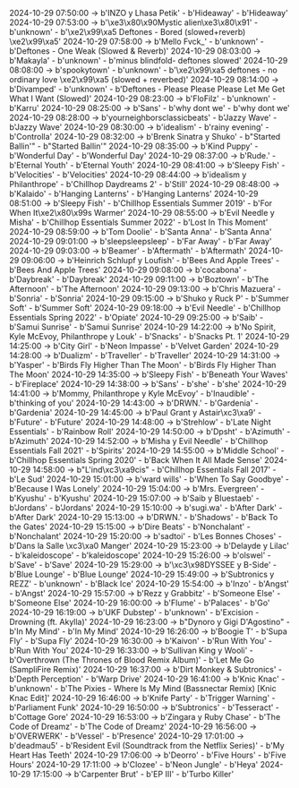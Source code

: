 2024-10-29 07:50:00 -> b'INZO y Lhasa Petik' - b'Hideaway' - b'Hideaway'
2024-10-29 07:53:00 -> b'\xe3\x80\x90Mystic alien\xe3\x80\x91' - b'unknown' - b'\xe2\x99\xa5 Deftones - Bored (slowed+reverb) \xe2\x99\xa5'
2024-10-29 07:58:00 -> b'Mello Fvck_' - b'unknown' - b'Deftones - One Weak (Slowed & Reverb)'
2024-10-29 08:03:00 -> b'Makayla' - b'unknown' - b'minus blindfold- deftones slowed'
2024-10-29 08:08:00 -> b'spookytown' - b'unknown' - b'\xe2\x99\xa5 deftones - no ordinary love \xe2\x99\xa5 (slowed + reverbed)'
2024-10-29 08:14:00 -> b'Divamped' - b'unknown' - b'Deftones - Please Please Please Let Me Get What I Want (Slowed)'
2024-10-29 08:23:00 -> b'FloFilz' - b'unknown' - b'Karru'
2024-10-29 08:25:00 -> b'Sans' - b'why dont we' - b'why dont we'
2024-10-29 08:28:00 -> b'yourneighborsclassicbeats' - b'Jazzy Wave' - b'Jazzy Wave'
2024-10-29 08:30:00 -> b'idealism' - b'rainy evening' - b'Controlla'
2024-10-29 08:32:00 -> b'Brenk Sinatra y Shuko' - b"Started Ballin'" - b"Started Ballin'"
2024-10-29 08:35:00 -> b'Kind Puppy' - b'Wonderful Day' - b'Wonderful Day'
2024-10-29 08:37:00 -> b'Rude.' - b'Eternal Youth' - b'Eternal Youth'
2024-10-29 08:41:00 -> b'Sleepy Fish' - b'Velocities' - b'Velocities'
2024-10-29 08:44:00 -> b'idealism y Philanthrope' - b'Chillhop Daydreams 2' - b'Still'
2024-10-29 08:48:00 -> b'Kalaido' - b'Hanging Lanterns' - b'Hanging Lanterns'
2024-10-29 08:51:00 -> b'Sleepy Fish' - b'Chillhop Essentials Summer 2019' - b'For When It\xe2\x80\x99s Warmer'
2024-10-29 08:55:00 -> b'Evil Needle y Misha' - b'Chillhop Essentials Summer 2022' - b'Lost In This Moment'
2024-10-29 08:59:00 -> b'Tom Doolie' - b'Santa Anna' - b'Santa Anna'
2024-10-29 09:01:00 -> b'sleepsleepsleep' - b'Far Away' - b'Far Away'
2024-10-29 09:03:00 -> b'Beamer' - b'Aftermath' - b'Aftermath'
2024-10-29 09:06:00 -> b'Heinrich Schlupf y Loufish' - b'Bees And Apple Trees' - b'Bees And Apple Trees'
2024-10-29 09:08:00 -> b'cocabona' - b'Daybreak' - b'Daybreak'
2024-10-29 09:11:00 -> b'Boztown' - b'The Afternoon' - b'The Afternoon'
2024-10-29 09:13:00 -> b'Chris Mazuera' - b'Sonria' - b'Sonria'
2024-10-29 09:15:00 -> b'Shuko y Ruck P' - b'Summer Soft' - b'Summer Soft'
2024-10-29 09:18:00 -> b'Evil Needle' - b'Chillhop Essentials Spring 2022' - b'Opiate'
2024-10-29 09:25:00 -> b'Saib' - b'Samui Sunrise' - b'Samui Sunrise'
2024-10-29 14:22:00 -> b'No Spirit, Kyle McEvoy, Philanthrope y Louk' - b'Snacks' - b'Snacks Pt. 1'
2024-10-29 14:25:00 -> b'City Girl' - b'Neon Impasse' - b'Velvet Garden'
2024-10-29 14:28:00 -> b'Dualizm' - b'Traveller' - b'Traveller'
2024-10-29 14:31:00 -> b'Yasper' - b'Birds Fly Higher Than The Moon' - b'Birds Fly Higher Than The Moon'
2024-10-29 14:35:00 -> b'Sleepy Fish' - b'Beneath Your Waves' - b'Fireplace'
2024-10-29 14:38:00 -> b'Sans' - b'she' - b'she'
2024-10-29 14:41:00 -> b'Mommy, Philanthrope y Kyle McEvoy' - b'Inaudible' - b'thinking of you'
2024-10-29 14:43:00 -> b'DRWN.' - b'Gardenia' - b'Gardenia'
2024-10-29 14:45:00 -> b'Paul Grant y Astair\xc3\xa9' - b'Future' - b'Future'
2024-10-29 14:48:00 -> b'Strehlow' - b'Late Night Essentials' - b'Rainbow Roll'
2024-10-29 14:50:00 -> b'Dpsht' - b'Azimuth' - b'Azimuth'
2024-10-29 14:52:00 -> b'Misha y Evil Needle' - b'Chillhop Essentials Fall 2021' - b'Spirits'
2024-10-29 14:55:00 -> b'Middle School' - b'Chillhop Essentials Spring 2020' - b'Back When It All Made Sense'
2024-10-29 14:58:00 -> b"L'ind\xc3\xa9cis" - b'Chillhop Essentials Fall 2017' - b'Le Sud'
2024-10-29 15:01:00 -> b'ward wills' - b'When To Say Goodbye' - b'Because I Was Lonely'
2024-10-29 15:04:00 -> b'Mrs. Evergreen' - b'Kyushu' - b'Kyushu'
2024-10-29 15:07:00 -> b'Saib y Bluestaeb' - b'Jordans' - b'Jordans'
2024-10-29 15:10:00 -> b'sugi.wa' - b'After Dark' - b'After Dark'
2024-10-29 15:13:00 -> b'DRWN.' - b'Shadows' - b'Back To the Gates'
2024-10-29 15:15:00 -> b'Dire Beats' - b'Nonchalant' - b'Nonchalant'
2024-10-29 15:20:00 -> b'sadtoi' - b'Les Bonnes Choses' - b'Dans la Salle \xc3\xa0 Manger'
2024-10-29 15:23:00 -> b'Delayde y Lilac' - b'kaleidoscope' - b'kaleidoscope'
2024-10-29 15:26:00 -> b'olswel' - b'Save' - b'Save'
2024-10-29 15:29:00 -> b'\xc3\x98DYSSEE y B-Side' - b'Blue Lounge' - b'Blue Lounge'
2024-10-29 15:49:00 -> b'Subtronics y REZZ' - b'unknown' - b'Black Ice'
2024-10-29 15:54:00 -> b'Inzo' - b'Angst' - b'Angst'
2024-10-29 15:57:00 -> b'Rezz y Grabbitz' - b'Someone Else' - b'Someone Else'
2024-10-29 16:00:00 -> b'Flume' - b'Palaces' - b'Go'
2024-10-29 16:19:00 -> b'UKF Dubstep' - b'unknown' - b'Excision - Drowning (ft. Akylla)'
2024-10-29 16:23:00 -> b"Dynoro y Gigi D'Agostino" - b'In My Mind' - b'In My Mind'
2024-10-29 16:26:00 -> b'Boogie T' - b'Supa Fly' - b'Supa Fly'
2024-10-29 16:30:00 -> b'Kaivon' - b'Run With You' - b'Run With You'
2024-10-29 16:33:00 -> b'Sullivan King y Wooli' - b'Overthrown (The Thrones of Blood Remix Album)' - b'Let Me Go (SampliFire Remix)'
2024-10-29 16:37:00 -> b'Dirt Monkey & Subtronics' - b'Depth Perception' - b'Warp Drive'
2024-10-29 16:41:00 -> b'Knic Knac' - b'unknown' - b'The Pixies - Where Is My Mind (Bassnectar Remix) [Knic Knac Edit]'
2024-10-29 16:46:00 -> b'Knife Party' - b'Trigger Warning' - b'Parliament Funk'
2024-10-29 16:50:00 -> b'Subtronics' - b'Tesseract' - b'Cottage Gore'
2024-10-29 16:53:00 -> b'Zingara y Ruby Chase' - b'The Code of Dreamz' - b'The Code of Dreamz'
2024-10-29 16:56:00 -> b'OVERWERK' - b'Vessel' - b'Presence'
2024-10-29 17:01:00 -> b'deadmau5' - b'Resident Evil (Soundtrack from the Netflix Series)' - b'My Heart Has Teeth'
2024-10-29 17:06:00 -> b'Deorro' - b'Five Hours' - b'Five Hours'
2024-10-29 17:11:00 -> b'Clozee' - b'Neon Jungle' - b'Heya'
2024-10-29 17:15:00 -> b'Carpenter Brut' - b'EP III' - b'Turbo Killer'
